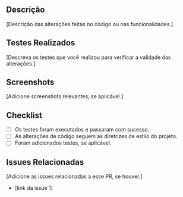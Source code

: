 ## Descrição

[Descrição das alterações feitas no código ou nas funcionalidades.]

## Testes Realizados

[Descreva os testes que você realizou para verificar a validade das alterações.]

## Screenshots

[Adicione screenshots relevantes, se aplicável.]

## Checklist

- [ ] Os testes foram executados e passaram com sucesso.
- [ ] As alterações de código seguem as diretrizes de estilo do projeto.
- [ ] Foram adicionados testes, se aplicável.

## Issues Relacionadas

[Adicione as issues relacionadas a esse PR, se houver.]
- [link da issue 1]